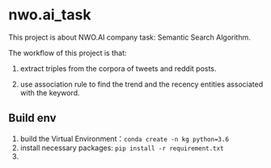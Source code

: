 # nwo.ai_task
This project is about NWO.AI company task: Semantic Search Algorithm.

The workflow of this project is that:

1. extract triples from the corpora of tweets and reddit posts.

2. use association rule to find the trend and the recency entities associated with the keyword.

## Build env 

1. build the Virtual Environment：`conda create -n kg python=3.6`
2. install necessary packages: `pip install -r requirement.txt`
3. 
